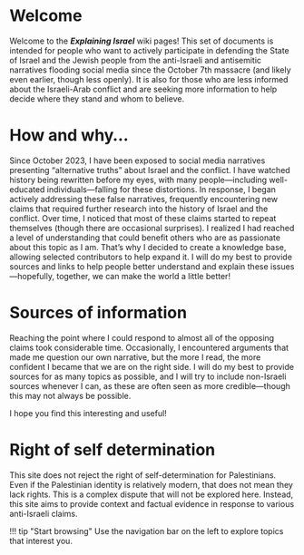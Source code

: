 # Welcome	

Welcome to the ***Explaining Israel*** wiki pages!
This set of documents is intended for people who want to actively participate in defending the State of Israel and the Jewish people from the anti-Israeli and antisemitic narratives flooding social media since the October 7th massacre (and likely even earlier, though less openly).
It is also for those who are less informed about the Israeli-Arab conflict and are seeking more information to help decide where they stand and whom to believe.


# How and why…
Since October 2023, I have been exposed to social media narratives presenting “alternative truths” about Israel and the conflict. I have watched history being rewritten before my eyes, with many people—including well-educated individuals—falling for these distortions.
In response, I began actively addressing these false narratives, frequently encountering new claims that required further research into the history of Israel and the conflict. 
Over time, I noticed that most of these claims started to repeat themselves (though there are occasional surprises). I realized I had reached a level of understanding that could benefit others who are as passionate about this topic as I am. That’s why I decided to create a knowledge base, allowing selected contributors to help expand it.
I will do my best to provide sources and links to help people better understand and explain these issues—hopefully, together, we can make the world a little better!

# Sources of information
Reaching the point where I could respond to almost all of the opposing claims took considerable time. Occasionally, I encountered arguments that made me question our own narrative, but the more I read, the more confident I became that we are on the right side.
I will do my best to provide sources for as many topics as possible, and I will try to include non-Israeli sources whenever I can, as these are often seen as more credible—though this may not always be possible.

I hope you find this interesting and useful!

# Right of self determination
This site does not reject the right of self-determination for Palestinians. Even if the Palestinian identity is relatively modern, that does not mean they lack rights. This is a complex dispute that will not be explored here.
Instead, this site aims to provide context and factual evidence in response to various anti-Israeli claims.

!!! tip "Start browsing"
Use the navigation bar on the left to explore topics that interest you.
